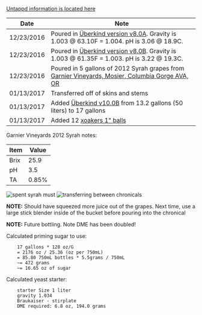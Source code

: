 [Untappd information is located here](https://untappd.com/b/hamzy-homebrew-biere-de-syrah-clone-v1-bs1/1907818)

Date | Note
--- | ---
12/23/2016 | Poured in [Überkind version v8.0A](https://github.com/hamzy/AndromedaBrewery/tree/master/Beers/%C3%9Cberkind/v8). Gravity is 1.003 @ 63.10F = 1.004. pH is 3.06 @ 18.9C.
12/23/2016 | Poured in [Überkind version v8.0B](https://github.com/hamzy/AndromedaBrewery/tree/master/Beers/%C3%9Cberkind/v8). Gravity is 1.003 @ 61.35F = 1.003. pH is 3.22 @ 19.3C.
12/23/2016 | Poured in 5 gallons of 2012 Syrah grapes from [Garnier Vineyards, Mosier, Columbia Gorge AVA, OR](https://morewinemaking.com/products/brehm-fruit-syrah-garnier-vineyards-mosier-columbia-gorge-ava-ca-2012.html)
01/13/2017 | Transferred off of skins and stems
01/13/2017 | Added [Überkind v10.0B](https://github.com/hamzy/AndromedaBrewery/tree/master/Beers/%C3%9Cberkind/v10) from 13.2 gallons (50 liters) to 17 gallons
01/13/2017 | Added 12 [xoakers 1" balls](https://www.morebeer.com/products/xoakers-med-french-oak.html)

Garnier Vineyards 2012 Syrah notes:

Item | Value
--- | ---
Brix | 25.9
pH | 3.5
TA | 0.85%

![spent syrah must](https://github.com/hamzy/AndromedaBrewery/raw/master/Beers/BièreDeSyrah/v1/IMG_20170113_092828.jpg)
![transferring between chronicals](https://github.com/hamzy/AndromedaBrewery/raw/master/Beers/BièreDeSyrah/v1/IMG_20170113_091915.jpg)

**NOTE:** Should have squeezed more juice out of the grapes. Next time, use a large stick blender inside of the bucket before pouring into the chronical

**NOTE:** Future bottling. Note DME has been doubled!

Calculated priming sugar to use:
```
    17 gallons * 128 oz/G
    = 2176 oz / 25.36 (oz per 750mL)
    = 85.80 750mL bottles * 5.5grams / 750mL
    ~= 472 grams
    ~= 16.65 oz of sugar
```

Calculated yeast starter:
```
    starter Size 1 liter
    gravity 1.034
    Braukaiser - stirplate
    DME required: 6.8 oz, 194.0 grams
```
